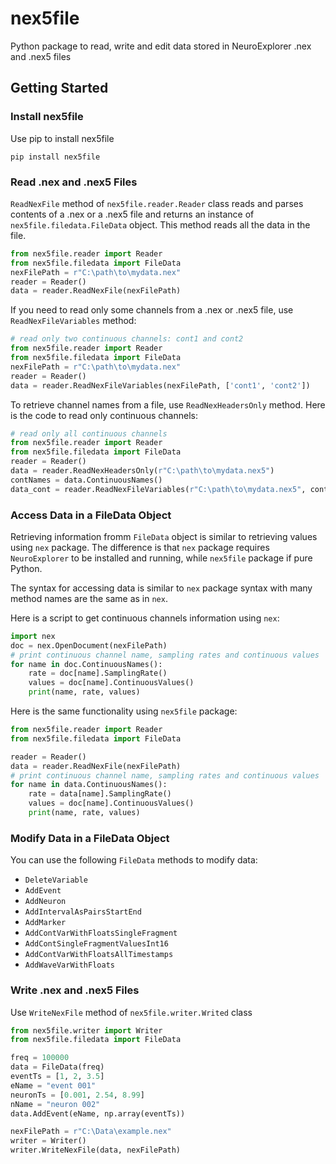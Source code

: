 # nex5file
Python package to read, write and edit data stored in NeuroExplorer .nex and .nex5 files

## Getting Started

### Install nex5file

Use pip to install nex5file
```
pip install nex5file
```

### Read .nex and .nex5 Files

`ReadNexFile` method of `nex5file.reader.Reader` class reads and parses contents of a .nex or a .nex5 file and returns an instance of `nex5file.filedata.FileData` object. This method reads all the data in the file.

```python
from nex5file.reader import Reader
from nex5file.filedata import FileData
nexFilePath = r"C:\path\to\mydata.nex"
reader = Reader()
data = reader.ReadNexFile(nexFilePath)
```

If you need to read only some channels from a .nex or .nex5 file, use `ReadNexFileVariables` method:

```python
# read only two continuous channels: cont1 and cont2
from nex5file.reader import Reader
from nex5file.filedata import FileData
nexFilePath = r"C:\path\to\mydata.nex"
reader = Reader()
data = reader.ReadNexFileVariables(nexFilePath, ['cont1', 'cont2'])
```

To retrieve channel names from a file, use `ReadNexHeadersOnly` method. Here is the code to read only continuous channels:

```python
# read only all continuous channels
from nex5file.reader import Reader
from nex5file.filedata import FileData
reader = Reader()
data = reader.ReadNexHeadersOnly(r"C:\path\to\mydata.nex5")
contNames = data.ContinuousNames()
data_cont = reader.ReadNexFileVariables(r"C:\path\to\mydata.nex5", contNames)
```

### Access Data in a FileData Object

Retrieving information fromm `FileData` object is similar to retrieving values using `nex` package. The difference is that `nex` package requires `NeuroExplorer` to be installed and running, while `nex5file` package if pure Python.

The syntax for accessing data is similar to `nex` package syntax with many method names are the same as in `nex`.

Here is a script to get continuous channels information using `nex`:

```python
import nex
doc = nex.OpenDocument(nexFilePath)
# print continuous channel name, sampling rates and continuous values
for name in doc.ContinuousNames():
    rate = doc[name].SamplingRate()
    values = doc[name].ContinuousValues()
    print(name, rate, values)
```

Here is the same functionality using `nex5file` package:

```python
from nex5file.reader import Reader
from nex5file.filedata import FileData

reader = Reader()
data = reader.ReadNexFile(nexFilePath)
# print continuous channel name, sampling rates and continuous values
for name in data.ContinuousNames():
    rate = data[name].SamplingRate()
    values = doc[name].ContinuousValues()
    print(name, rate, values)
```

### Modify Data in a FileData Object

You can use the following `FileData` methods to modify data:

- `DeleteVariable`
- `AddEvent`
- `AddNeuron`
- `AddIntervalAsPairsStartEnd`
- `AddMarker`
- `AddContVarWithFloatsSingleFragment`
- `AddContSingleFragmentValuesInt16`
- `AddContVarWithFloatsAllTimestamps`
- `AddWaveVarWithFloats`

### Write .nex and .nex5 Files

Use `WriteNexFile` method of `nex5file.writer.Writed` class

```python
from nex5file.writer import Writer
from nex5file.filedata import FileData

freq = 100000
data = FileData(freq)
eventTs = [1, 2, 3.5]
eName = "event 001"
neuronTs = [0.001, 2.54, 8.99]
nName = "neuron 002"
data.AddEvent(eName, np.array(eventTs))

nexFilePath = r"C:\Data\example.nex"
writer = Writer()
writer.WriteNexFile(data, nexFilePath)
```
